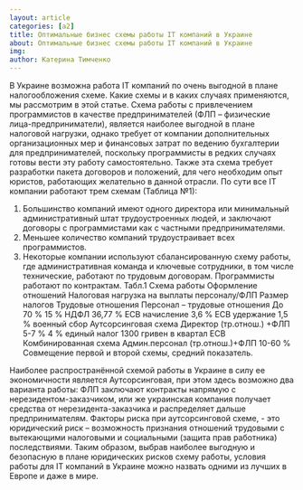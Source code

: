 ```yaml
---
layout: article
categories: [a2]
title: Оптимальные бизнес схемы работы IT компаний в Украине
about: Оптимальные бизнес схемы работы IT компаний в Украине
img: 
author: Катерина Тимченко
---
```


В Украине возможна работа IT компаний по очень выгодной в плане налогообложения схеме. Какие схемы и в каких случаях применяются, мы рассмотрим в этой статье.
Схема работы с привлечением программистов в качестве предпринимателей (ФЛП – физические лица-предприниматели), является наиболее выгодной в плане налоговой нагрузки, однако требует от компании дополнительных организационных мер и финансовых затрат по ведению бухгалтерии для предпринимателей, поскольку программисты в редких случаях готовы вести эту работу самостоятельно. Также эта схема требует разработки пакета договоров и положений, для чего необходим опыт юристов, работающих желательно в данной отрасли. 
По сути все IT компании работают трем схемам (Таблица №1):  
1.	Большинство компаний имеют одного директора или минимальный административный штат трудоустроенных людей, и заключают договоры с программистами как с частными предпринимателями.
2.	Меньшее количество компаний трудоустраивает всех программистов.
3.	Некоторые компании используют сбалансированную схему работы, где административная команда и ключевые сотрудники, в том числе технические, работают по трудовым договорам. Программисты работают по контрактам.
Табл.1
Схема работы	Оформление отношений	Налоговая нагрузка на выплаты персоналу/ФЛП	Размер налогов
Трудовые отношения	Персонал – трудовые отношения	До 70 % 	15 % НДФЛ
36,77 % ЕСВ начисление
3,6 % ЕСВ удержание
1,5 % военный сбор
Аутсорсинговая схема
	Директор (тр.отнош.) +ФЛП 	5-7 %	4 % единый налог
1300 гривен в квартал ЕСВ
Комбинированная схема	Админ.персонал (тр.отнош.)+ФЛП	10-60 %	Совмещение первой и второй схемы, средний показатель.

Наиболее распространённой схемой работы в Украине в силу ее экономичности является Аутсорсинговая, при этом здесь возможно два варианта работы: ФЛП заключают контракты напрямую с нерезидентом-заказчиком, или же украинская компания получает средства от нерезидента-заказчика и распределяет дальше предпринимателям.
Факторы риска при аутсорсинговой схеме, - это юридический риск – возможность признания отношений трудовыми с вытекающими налоговыми и социальными (защита прав работника) последствиями.
Таким образом, выбрав наиболее выгодную и безопасную в плане юридических рисков схему работы, условия работы для IT компаний в Украине  можно назвать одними из лучших в Европе и даже в мире.

